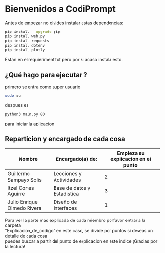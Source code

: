 # Bienvenidos a CodiPrompt 

Antes de empezar no olvides instalar estas dependencias: 
````bash
pip install --upgrade pip
pip install web.py
pip install requests 
pip install dotenv 
pip install plotly
````
Estan en el requieriment.txt pero por si acaso instala esto. 

## ¿Qué hago para ejecutar ?
primero se entra como super usuario
````bash
sudo su
````
despues es 
````bash
python3 main.py 80
````
para iniciar la aplicacion 

## Reparticion y encargado de cada cosa
| Nombre | Encargado(a) de: |Empieza su explicacion en el punto: |
|---|---|---|
| Guillermo Sampayo Solis | Lecciones y Actividades  | 2 |
| Itzel Cortes Aguirre | Base de datos y Estadistica | 3 |
| Julio Enrique Olmedo Rivera | Diseño de interfaces | 1 |  

Para ver la parte mas explicada de cada miembro porfavor entrar a la carpeta  
"Explicacion_de_codigo" en este caso, se divide por puntos si deseas un detalle de cada cosa  
puedes buscar a partir del punto de explicacion en este indice ¡Gracias por la lectura!
